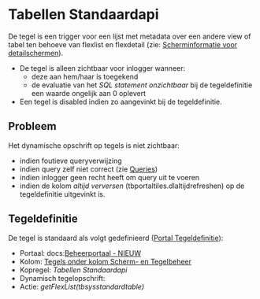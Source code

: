 # Tabellen Standaardapi

De tegel is een trigger voor een lijst met metadata over een andere view of tabel ten behoeve van flexlist en flexdetail (zie: [Scherminformatie voor detailschermen](/instellen_inrichten/schermdefinitie/scherminformatie_voor_detailschermen.md)).

- De tegel is alleen zichtbaar voor inlogger wanneer:
  - deze aan hem/haar is toegekend
  - de evaluatie van het _SQL statement onzichtbaar_ bij de tegeldefinitie een waarde ongelijk aan 0 oplevert
- Een tegel is disabled indien zo aangevinkt bij de tegeldefinitie.

## Probleem

Het dynamische opschrift op tegels is niet zichtbaar:

- indien foutieve queryverwijzing
- indien query zelf niet correct (zie [Queries](/instellen_inrichten/queries.md))
- indien inlogger geen recht heeft om query uit te voeren
- indien de kolom _altijd verversen_ (tbportaltiles.dlaltijdrefreshen) op de tegeldefinitie uitgevinkt is.

## Tegeldefinitie

De tegel is standaard als volgt gedefinieerd ([Portal Tegeldefinitie](/instellen_inrichten/portaldefinitie/portal_tegel.md)):

- Portaal: docs:[Beheerportaal - NIEUW](/probleemoplossing/portalen_en_moduleschermen/beheerportaal_nieuw/README.md)
- Kolom: [Tegels onder kolom Scherm- en Tegelbeheer](/probleemoplossing/portalen_en_moduleschermen/beheerportaal_nieuw/tegels_kolom_schermbeheer/README.md)
- Kopregel: _Tabellen Standaardapi_
- Dynamisch tegelopschrift:
- Actie: _getFlexList(tbsysstandardtable)_
